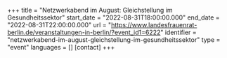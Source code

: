 +++
title = "Netzwerkabend im August: Gleichstellung im Gesundheitssektor"
start_date = "2022-08-31T18:00:00.000"
end_date = "2022-08-31T22:00:00.000"
url = "https://www.landesfrauenrat-berlin.de/veranstaltungen-in-berlin/?event_id1=6222"
identifier = "netzwerkabend-im-august-gleichstellung-im-gesundheitssektor"
type = "event"
languages = []
[contact]
+++